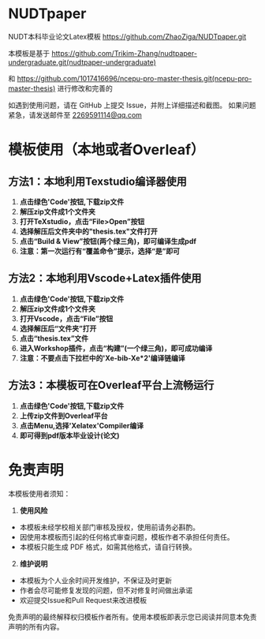# NUDTpaper
NUDT本科毕业论文Latex模板
https://github.com/ZhaoZiga/NUDTpaper.git

本模板是基于
https://github.com/Trikim-Zhang/nudtpaper-undergraduate.git(nudtpaper-undergraduate)

和
https://github.com/1017416696/ncepu-pro-master-thesis.git(ncepu-pro-master-thesis)
进行修改和完善的

如遇到使用问题，请在 GitHub 上提交 Issue，并附上详细描述和截图。
如果问题紧急，请发送邮件至 2269591114@qq.com

# 模板使用（本地或者Overleaf）
## 方法1：本地利用Texstudio编译器使用
1. **点击绿色'Code'按钮,下载zip文件**
2. **解压zip文件成1个文件夹**
3. **打开TeXstudio，点击“File>Open”按钮**
4. **选择解压后文件夹中的"thesis.tex"文件打开**
5. **点击“Build & View”按钮(两个绿三角)，即可编译生成pdf**
6. **注意：第一次运行有“覆盖命令”提示，选择“是”即可**

## 方法2：本地利用Vscode+Latex插件使用
1. **点击绿色'Code'按钮,下载zip文件**
2. **解压zip文件成1个文件夹**
3. **打开Vscode，点击“File”按钮**
4. **选择解压后“文件夹”打开**
5. **点击“thesis.tex”文件**
6. **进入Workshop插件，点击“构建”(一个绿三角)，即可成功编译**
7. **注意：不要点击下拉栏中的'Xe-bib-Xe*2'编译链编译**

## 方法3：本模板可在Overleaf平台上流畅运行
1. **点击绿色'Code'按钮,下载zip文件**
2. **上传zip文件到Overleaf平台**
3. **点击Menu,选择'Xelatex'Compiler编译**
4. **即可得到pdf版本毕业设计(论文)**

# 免责声明
本模板使用者须知：
1. **使用风险**
- 本模板未经学校相关部门审核及授权，使用前请务必斟酌。
- 因使用本模板而引起的任何格式审查问题，模板作者不承担任何责任。
- 本模板只能生成 PDF 格式，如需其他格式，请自行转换。

2. **维护说明**
- 本模板为个人业余时间开发维护，不保证及时更新
- 作者会尽可能修复发现的问题，但不对修复时间做出承诺
- 欢迎提交Issue和Pull Request来改进模板

免责声明的最终解释权归模板作者所有。使用本模板即表示您已阅读并同意本免责声明的所有内容。
